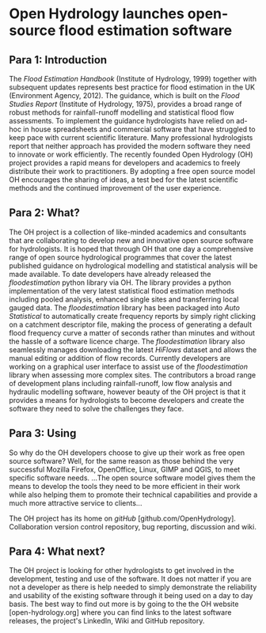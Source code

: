 # Open Hydrology launches open-source flood estimation software


## Para 1: Introduction

The *Flood Estimation Handbook* (Institute of Hydrology, 1999) together with subsequent updates represents best practice for flood estimation in the UK (Environment Agency, 2012).
The guidance, which is built on the *Flood Studies Report* (Institute of Hydrology, 1975), provides a broad range of robust methods for rainfall-runoff modelling and statistical flood flow assessments.
To implement the guidance hydrologists have relied on ad-hoc in house spreadsheets and commercial software that have struggled to keep pace with current scientific literature.
Many professional hydrologists report that neither approach has provided the  modern software they need to innovate or work efficiently.
The recently founded Open Hydrology (OH) project provides a rapid means for developers and academics to freely distribute their work to practitioners.
By adopting a free open source model OH encourages the sharing of ideas, a test bed for the latest scientific methods and the continued improvement of the user experience.


## Para 2: What?

The OH project is a collection of like-minded academics and consultants that are collaborating to develop new and innovative open source software for hydrologists.
It is hoped that through OH that one day a comprehensive range of open source hydrological programmes that cover the latest published guidance on hydrological modelling and statistical analysis will be made available.
To date developers have already released the *floodestimation* python library via OH.  The library provides a python implementation of the very latest statistical flood estimation methods including pooled analysis, enhanced single sites and transferring local gauged data.
The *floodestimation* library has been packaged into *Auto Statistical* to automatically create frequency reports by simply right clicking on a catchment descriptor file, making the process of generating a default flood frequency curve a matter of seconds rather than minutes and without the hassle of a software licence charge.
The *floodestimation* library also seamlessly manages downloading the latest *HiFlows* dataset and allows the manual editing or addition of flow records.
Currently developers are working on a graphical user interface to assist use of the *floodestimation* library when assessing more complex sites.
The contributors a broad range of development plans including rainfall-runoff, low flow analysis and hydraulic modelling software, however beauty of the OH project is that it provides a means for hydrologists to become developers and create the software they need to solve the challenges they face.

## Para 3: Using

So why do the OH developers choose to give up their work as free open source software?
Well, for the same reason as those behind the very successful Mozilla Firefox, OpenOffice, Linux, GIMP and QGIS, to meet specific software needs.
...The open source software model gives them the means to develop the tools they need to be more efficient in their work while also helping them to promote their technical capabilities and provide a much more attractive service to clients...
  
The OH project has its home on *gitHub* [github.com/OpenHydrology].
Collaboration version control repository, bug reporting, discussion and wiki.



## Para 4: What next?

The OH project is looking for other hydrologists to get involved in the development, testing and use of the software.
It does not matter if you are not a developer as there is help needed to simply demonstrate the reliability and usability of the existing software through it being used on a day to day basis.
The best way to find out more is by going to the the OH website [open-hydrology.org] where you can find links to the latest software releases, the project's LinkedIn, Wiki and GitHub repository.



